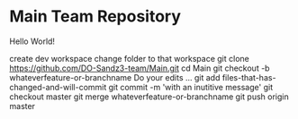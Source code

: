 # Main Team Repository

Hello World!


create dev workspace
change folder to that workspace
git clone https://github.com/DO-Sandz3-team/Main.git
cd Main
git checkout -b whateverfeature-or-branchname
Do your edits ...
git add files-that-has-changed-and-will-commit
git commit -m 'with an inutitive message'
git checkout master
git merge whateverfeature-or-branchname
git push origin master